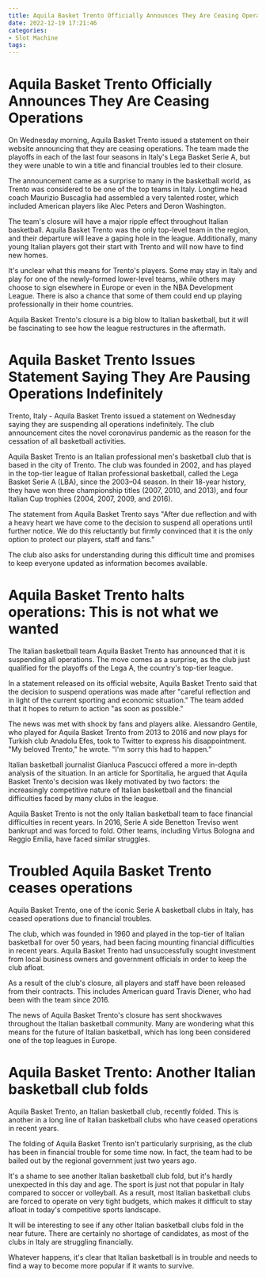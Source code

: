 ```yaml
---
title: Aquila Basket Trento Officially Announces They Are Ceasing Operations
date: 2022-12-19 17:21:46
categories:
- Slot Machine
tags:
---
```



#  Aquila Basket Trento Officially Announces They Are Ceasing Operations

On Wednesday morning, Aquila Basket Trento issued a statement on their website announcing that they are ceasing operations. The team made the playoffs in each of the last four seasons in Italy's Lega Basket Serie A, but they were unable to win a title and financial troubles led to their closure.

The announcement came as a surprise to many in the basketball world, as Trento was considered to be one of the top teams in Italy. Longtime head coach Maurizio Buscaglia had assembled a very talented roster, which included American players like Alec Peters and Deron Washington.

The team's closure will have a major ripple effect throughout Italian basketball. Aquila Basket Trento was the only top-level team in the region, and their departure will leave a gaping hole in the league. Additionally, many young Italian players got their start with Trento and will now have to find new homes.

It's unclear what this means for Trento's players. Some may stay in Italy and play for one of the newly-formed lower-level teams, while others may choose to sign elsewhere in Europe or even in the NBA Development League. There is also a chance that some of them could end up playing professionally in their home countries.

Aquila Basket Trento's closure is a big blow to Italian basketball, but it will be fascinating to see how the league restructures in the aftermath.

#  Aquila Basket Trento Issues Statement Saying They Are Pausing Operations Indefinitely

Trento, Italy - Aquila Basket Trento issued a statement on Wednesday saying they are suspending all operations indefinitely. The club announcement cites the novel coronavirus pandemic as the reason for the cessation of all basketball activities.

Aquila Basket Trento is an Italian professional men's basketball club that is based in the city of Trento. The club was founded in 2002, and has played in the top-tier league of Italian professional basketball, called the Lega Basket Serie A (LBA), since the 2003–04 season. In their 18-year history, they have won three championship titles (2007, 2010, and 2013), and four Italian Cup trophies (2004, 2007, 2009, and 2016).

The statement from Aquila Basket Trento says "After due reflection and with a heavy heart we have come to the decision to suspend all operations until further notice. We do this reluctantly but firmly convinced that it is the only option to protect our players, staff and fans."

The club also asks for understanding during this difficult time and promises to keep everyone updated as information becomes available.

#  Aquila Basket Trento halts operations: This is not what we wanted

The Italian basketball team Aquila Basket Trento has announced that it is suspending all operations. The move comes as a surprise, as the club just qualified for the playoffs of the Lega A, the country's top-tier league.

In a statement released on its official website, Aquila Basket Trento said that the decision to suspend operations was made after "careful reflection and in light of the current sporting and economic situation." The team added that it hopes to return to action "as soon as possible."

The news was met with shock by fans and players alike. Alessandro Gentile, who played for Aquila Basket Trento from 2013 to 2016 and now plays for Turkish club Anadolu Efes, took to Twitter to express his disappointment. "My beloved Trento," he wrote. "I'm sorry this had to happen."

Italian basketball journalist Gianluca Pascucci offered a more in-depth analysis of the situation. In an article for Sportitalia, he argued that Aquila Basket Trento's decision was likely motivated by two factors: the increasingly competitive nature of Italian basketball and the financial difficulties faced by many clubs in the league.

Aquila Basket Trento is not the only Italian basketball team to face financial difficulties in recent years. In 2016, Serie A side Benetton Treviso went bankrupt and was forced to fold. Other teams, including Virtus Bologna and Reggio Emilia, have faced similar struggles.

#  Troubled Aquila Basket Trento ceases operations

Aquila Basket Trento, one of the iconic Serie A basketball clubs in Italy, has ceased operations due to financial troubles.

The club, which was founded in 1960 and played in the top-tier of Italian basketball for over 50 years, had been facing mounting financial difficulties in recent years. Aquila Basket Trento had unsuccessfully sought investment from local business owners and government officials in order to keep the club afloat.

As a result of the club's closure, all players and staff have been released from their contracts. This includes American guard Travis Diener, who had been with the team since 2016.

The news of Aquila Basket Trento's closure has sent shockwaves throughout the Italian basketball community. Many are wondering what this means for the future of Italian basketball, which has long been considered one of the top leagues in Europe.

#  Aquila Basket Trento: Another Italian basketball club folds

Aquila Basket Trento, an Italian basketball club, recently folded. This is another in a long line of Italian basketball clubs who have ceased operations in recent years.

The folding of Aquila Basket Trento isn't particularly surprising, as the club has been in financial trouble for some time now. In fact, the team had to be bailed out by the regional government just two years ago.

It's a shame to see another Italian basketball club fold, but it's hardly unexpected in this day and age. The sport is just not that popular in Italy compared to soccer or volleyball. As a result, most Italian basketball clubs are forced to operate on very tight budgets, which makes it difficult to stay afloat in today's competitive sports landscape.

It will be interesting to see if any other Italian basketball clubs fold in the near future. There are certainly no shortage of candidates, as most of the clubs in Italy are struggling financially.

Whatever happens, it's clear that Italian basketball is in trouble and needs to find a way to become more popular if it wants to survive.